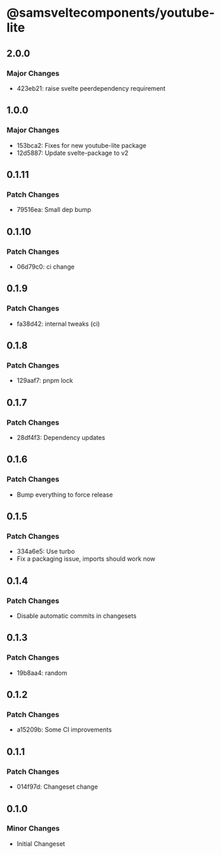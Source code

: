 # @samsveltecomponents/youtube-lite

## 2.0.0

### Major Changes

- 423eb21: raise svelte peerdependency requirement

## 1.0.0

### Major Changes

- 153bca2: Fixes for new youtube-lite package
- 12d5887: Update svelte-package to v2

## 0.1.11

### Patch Changes

- 79516ea: Small dep bump

## 0.1.10

### Patch Changes

- 06d79c0: ci change

## 0.1.9

### Patch Changes

- fa38d42: internal tweaks (ci)

## 0.1.8

### Patch Changes

- 129aaf7: pnpm lock

## 0.1.7

### Patch Changes

- 28df4f3: Dependency updates

## 0.1.6

### Patch Changes

- Bump everything to force release

## 0.1.5

### Patch Changes

- 334a6e5: Use turbo
- Fix a packaging issue, imports should work now

## 0.1.4

### Patch Changes

- Disable automatic commits in changesets

## 0.1.3

### Patch Changes

- 19b8aa4: random

## 0.1.2

### Patch Changes

- a15209b: Some CI improvements

## 0.1.1

### Patch Changes

- 014f97d: Changeset change

## 0.1.0

### Minor Changes

- Initial Changeset
